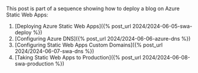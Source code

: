 This post is part of a sequence showing how to deploy a blog on Azure Static Web Apps:

1. [Deploying Azure Static Web Apps]({% post_url 2024/2024-06-05-swa-deploy %})
2. [Configuring Azure DNS]({% post_url 2024/2024-06-06-azure-dns %})
3. [Configuring Static Web Apps Custom Domains]({% post_url 2024/2024-06-07-swa-dns %})
4. [Taking Static Web Apps to Production]({% post_url 2024/2024-06-08-swa-production %})
